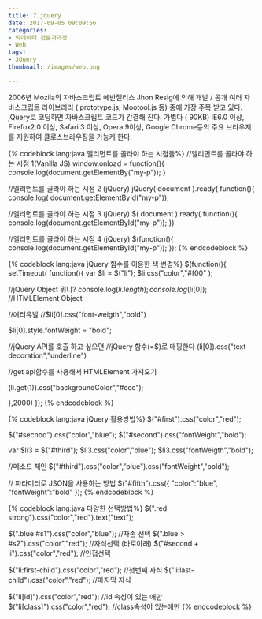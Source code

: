 ```yaml
---
title: 7.jquery
date: 2017-09-05 09:09:56
categories:
- 빅데이터 전문가과정
- Web
tags:
- JQuery
thumbnail: /images/web.png

---
```

2006년 Mozila의 자바스크립트 에반젤리스 Jhon Resig에 의해 개발 / 공개
여러 자바스크립트 라이브러리 ( prototype.js, Mootool.js 등) 중에 가장 주목 받고 있다.
jQuery로 코딩하면 자바스크립트 코드가  간결해 진다.
가볍다 ( 90KB)
IE6.0 이상,  Firefox2.0 이상,  Safari 3 이상, Opera 9이상,  Google Chrome등의 주요 브라우저를 지원하여 클로스브라우징을 가능케 한다.

{% codeblock lang:java 엘리먼트를 골라야 하는 시점들%}
//엘리먼트를 골라야 하는 시점 1(Vanilla JS)
window.onload = function(){
	console.log(document.getElementBy("my-p"));
}

//엘리먼트를 골라야 하는 시점 2 (jQuery)
jQuery( document ).ready( function(){
	console.log( document.getElementById("my-p"));

//엘리먼트를 골라야 하는 시점 3 (jQuery)
$( document ).ready( function(){
	console.log(document.getElementById("my-p"));
})

//엘리먼트를 골라야 하는 시점 4 (jQuery)
$(function(){
	console.log(document.getElementById("my-p"));
});
{% endcodeblock %}


{% codeblock lang:java jQuery 함수를 이용한 색 변경%}
$(function(){
  setTimeout( function(){
  var $li = $("li");
  $li.css("color","#f00" );

  //jQuery Object 뭐냐?
  console.log($li.length);
  console.log($li[0]); //HTMLElement Object

  //에러유발
  //$li[0].css("font-weigth","bold")

  $li[0].style.fontWeight = "bold";

  //jQuery API를 호출 하고 싶으면
  //jQuery 함수(=$)로 매핑한다
  $($li[0]).css("text-decoration","underline")


  //get api함수를 사용해서 HTMLElement 가져오기

  $($li.get(1)).css("backgroundColor","#ccc");

  },2000)
});
{% endcodeblock %}


{% codeblock lang:java jQuery 활용방법%}
$("#first").css("color","red");


$("#secnod").css("color","blue");
$("#second").css("fontWeight","bold");

var $li3 = $("#third");
$li3.css("color","blue");
$li3.css("fontWeigth","bold");

//메소드 체인
$("#third").css("color","blue").css("fontWeight","bold");

// 파라미터로 JSON을 사용하는 방법
$("#fifth").css({
  "color":"blue",
  "fontWeight":"bold"
});
{% endcodeblock %}

{% codeblock lang:java 다양한 선택방법%}
$(".red strong").css("color","red").text("text");

$(".blue #s1").css("color","blue");	//자손 선택
$(".blue > #s2").css("color","red");	//자식선택 (바로아래)
$("#second + li").css("color","red");	//인접선택


$("li:first-child").css("color","red");	//첫번째 자식
$("li:last-child").css("color","red");	//마지막 자식


$("li[id]").css("color","red");	//id 속성이 있는 애만
$("li[class]").css("color","red");	//class속성이 있는애만
{% endcodeblock %}
